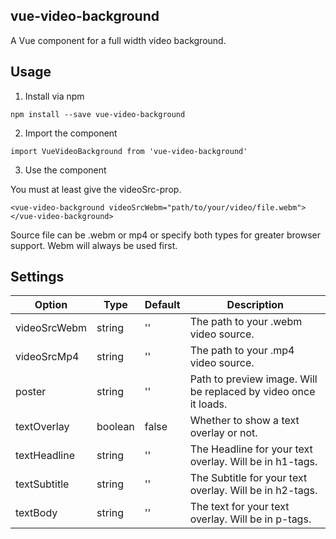 vue-video-background
----

A Vue component for a full width video background.

## Usage

1. Install via npm

``` npm install --save vue-video-background ```

2. Import the component

``` import VueVideoBackground from 'vue-video-background' ```

3. Use the component

You must at least give the videoSrc-prop.

``` <vue-video-background videoSrcWebm="path/to/your/video/file.webm"></vue-video-background> ```

Source file can be .webm or mp4 or specify both types for greater browser support. Webm will always be used first.


## Settings

Option | Type | Default | Description
------ | ---- | ------- | -----------
videoSrcWebm | string | '' | The path to your .webm video source.
videoSrcMp4 | string | '' | The path to your .mp4 video source.
poster | string | '' | Path to preview image. Will be replaced by video once it loads.
textOverlay | boolean | false | Whether to show a text overlay or not.
textHeadline | string | '' | The Headline for your text overlay. Will be in h1-tags.
textSubtitle | string | '' | The Subtitle for your text overlay. Will be in h2-tags.
textBody | string | '' | The text for your text overlay. Will be in p-tags.
